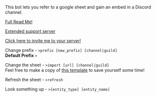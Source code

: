 This bot lets you refer to a google sheet and gain an embed in a Discord channel.

[Full Read Me!](https://github.com/kinostl/custbot/blob/main/README.md)

[Extended support server](https://discord.gg/83KyR23Jtm)

[Click here to invite me to your server!](https://discord.com/api/oauth2/authorize?client_id=794175938728296469&permissions=67584&scope=bot)

Change prefix - `>prefix [new_prefix] [channel|guild]`  
**Default Prefix** `>`  

Change the sheet - `>import [url] [channel|guild]`  
Feel free to make a copy of [this template](template.url) to save yourself some time!

Refresh the sheet - `>refresh`

Look something up - `>[entity_type] [entity_name]`  